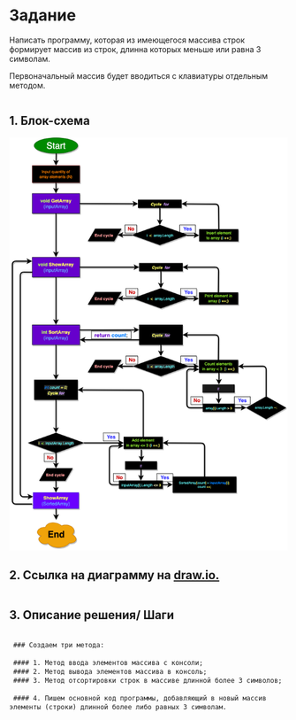 # Задание
Написать программу, которая из имеющегося массива строк формирует массив из строк, длинна которых меньше или равна 3 символам.

Первоначальный массив будет вводиться с клавиатуры отдельным методом.
```
```
## 1. Блок-схема
![Блок-схема нашего кода]( Diagram.jpeg)

## 2. Ссылка на диаграмму на [draw.io.](https://app.diagrams.net/#HTimurRM%2FBootCamp_Pro_4_Selection_Sort%2Fmain%2FDiagram.drawio)
```
```
 ## 3. Описание решения/ Шаги
```

 ### Создаем три метода:

 #### 1. Метод ввода элементов массива с консоли;
 #### 2. Метод вывода элементов массива в консоль;
 #### 3. Метод отсортировки строк в массиве длинной более 3 символов;

 #### 4. Пишем основной код программы, добавляющий в новый массив элементы (строки) длинной более либо равных 3 символам.

```


